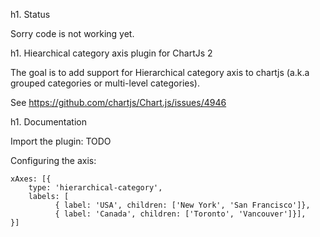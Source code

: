 h1. Status

Sorry code is not working yet.

h1. Hiearchical category axis plugin for ChartJs 2

The goal is to add support for Hierarchical category axis to chartjs (a.k.a grouped categories or multi-level categories).

See https://github.com/chartjs/Chart.js/issues/4946

h1. Documentation


Import the plugin:
TODO

Configuring the axis:
```
xAxes: [{
    type: 'hierarchical-category',
	labels: [
          { label: 'USA', children: ['New York', 'San Francisco']}, 
          { label: 'Canada', children: ['Toronto', 'Vancouver']}],
}]
```
